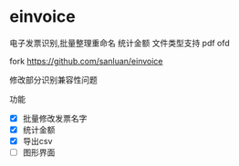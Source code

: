 # einvoice
电子发票识别,批量整理重命名 统计金额
文件类型支持 pdf ofd

fork https://github.com/sanluan/einvoice 

修改部分识别兼容性问题

功能

- [x] 批量修改发票名字
- [x] 统计金额
- [x] 导出csv
- [ ] 图形界面
